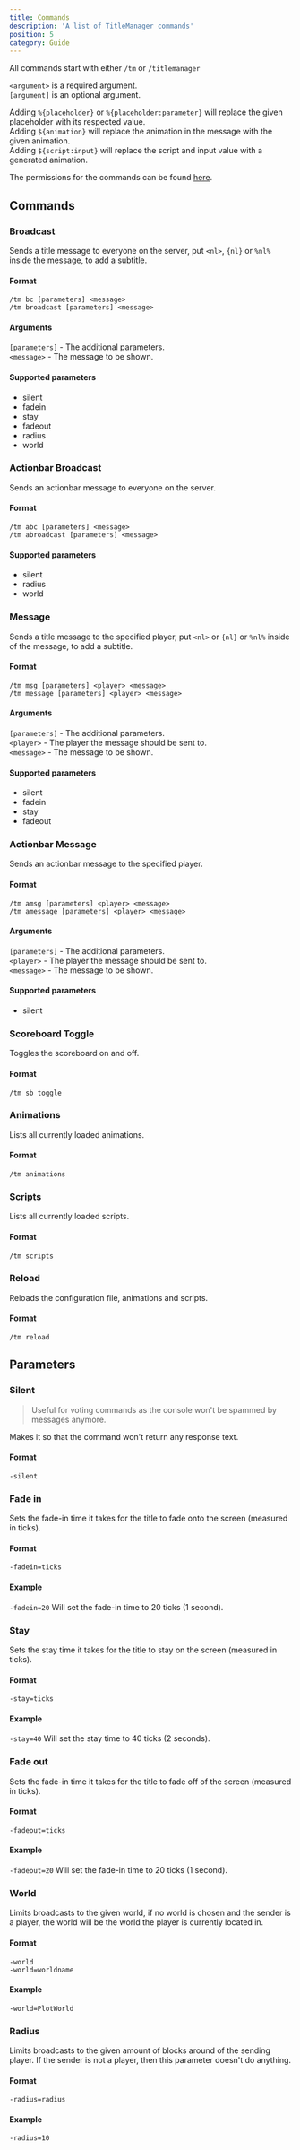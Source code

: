 ```yaml
---
title: Commands
description: 'A list of TitleManager commands'
position: 5
category: Guide
---
```


All commands start with either `/tm` or `/titlemanager`  

`<argument>` is a required argument.  
`[argument]` is an optional argument.  

Adding `%{placeholder}` or `%{placeholder:parameter}` will replace the given placeholder with its respected value.  
Adding `${animation}` will replace the animation in the message with the given animation.  
Adding `${script:input}` will replace the script and input value with a generated animation.  

<alert type="info">

The permissions for the commands can be found [here](/admins/permissions).

</alert>

## Commands

### Broadcast
Sends a title message to everyone on the server, put `<nl>`, `{nl}` or `%nl%` inside the message, to add a subtitle.

#### Format
`/tm bc [parameters] <message>`  
`/tm broadcast [parameters] <message>`

#### Arguments  
`[parameters]` - The additional parameters.  
`<message>` - The message to be shown.

#### Supported parameters
- silent
- fadein
- stay
- fadeout
- radius
- world

### Actionbar Broadcast
Sends an actionbar message to everyone on the server.

#### Format
`/tm abc [parameters] <message>`  
`/tm abroadcast [parameters] <message>`

#### Supported parameters
- silent
- radius
- world

### Message
Sends a title message to the specified player, put `<nl>` or `{nl}` or `%nl%` inside of the message, to add a subtitle.

#### Format
`/tm msg [parameters] <player> <message>`  
`/tm message [parameters] <player> <message>`

#### Arguments
`[parameters]` - The additional parameters.  
`<player>` - The player the message should be sent to.  
`<message>` - The message to be shown.  

#### Supported parameters
- silent
- fadein
- stay
- fadeout

### Actionbar Message
Sends an actionbar message to the specified player.

#### Format
`/tm amsg [parameters] <player> <message>`  
`/tm amessage [parameters] <player> <message>`

#### Arguments
`[parameters]` - The additional parameters.  
`<player>` - The player the message should be sent to.  
`<message>` - The message to be shown.

#### Supported parameters
- silent

### Scoreboard Toggle
Toggles the scoreboard on and off.

#### Format
`/tm sb toggle`

### Animations
Lists all currently loaded animations.

#### Format
`/tm animations`

### Scripts
Lists all currently loaded scripts.

#### Format
`/tm scripts`

### Reload
Reloads the configuration file, animations and scripts.

#### Format
`/tm reload`

## Parameters
### Silent
> Useful for voting commands as the console won't be spammed by messages anymore.

Makes it so that the command won't return any response text.  

#### Format
`-silent`  

### Fade in
Sets the fade-in time it takes for the title to fade onto the screen (measured in ticks).

#### Format
`-fadein=ticks`  

#### Example
`-fadein=20` Will set the fade-in time to 20 ticks (1 second).  

### Stay
Sets the stay time it takes for the title to stay on the screen (measured in ticks).

#### Format
`-stay=ticks`  

#### Example
`-stay=40` Will set the stay time to 40 ticks (2 seconds).  

### Fade out
Sets the fade-in time it takes for the title to fade off of the screen (measured in ticks).

#### Format
`-fadeout=ticks`  

#### Example
`-fadeout=20` Will set the fade-in time to 20 ticks (1 second).  

### World
Limits broadcasts to the given world, if no world is chosen and the sender is a player, the world will be the world the player is currently located in.

#### Format
`-world`  
`-world=worldname`  

#### Example
`-world=PlotWorld`  

### Radius
Limits broadcasts to the given amount of blocks around of the sending player. If the sender is not a player, then this parameter doesn't do anything.

#### Format
`-radius=radius`  

#### Example
`-radius=10`
